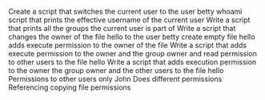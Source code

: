 Create a script that switches the current user to the user betty
whoami script that prints the effective username of the current user
Write a script that prints all the groups the current user is part of
Write a script that changes the owner of the file hello to the user betty
create empty file hello
adds execute permission to the owner of the file
Write a script that adds execute permission to the owner and the group owner and read permission to other users to the file hello
Write a script that adds execution permission to the owner the group owner and the other users to the file hello
Permissions to other users only
John Does different permissions
Referencing copying file permissions
